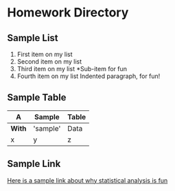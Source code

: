 # Homework Directory

## Sample List
1. First item on my list
2. Second item on my list
3. Third item on my list
  *Sub-item for fun
4. Fourth item on my list
   Indented paragraph, for fun!


## Sample Table

A | Sample | Table
--- | --- | ---
**With** | 'sample' | Data
x | y | z

## Sample Link
[Here is a sample link about why statistical analysis is fun](https://fivethirtyeight.com/)


